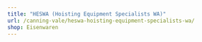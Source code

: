 ```yaml
---
title: "HESWA (Hoisting Equipment Specialists WA)"
url: /canning-vale/heswa-hoisting-equipment-specialists-wa/
shop: Eisenwaren
---
```

